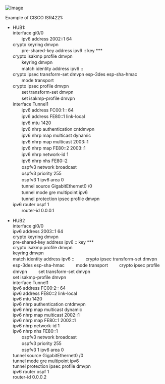 ![Image](https://github.com/silence-kai/IPsecVPN/blob/master/DMVPN%20over%20IPv6/dmvpnV6.png)

Example of CISCO ISR4221:  
  
- HUB1:  
interface gi0/0  
　　ipv6 address 2002::1 64  
crypto keyring dmvpn   
　　pre-shared-key address ipv6 :: key ***  
crypto isakmp profile dmvpn  
　　keyring dmvpn   
　　match identity address ipv6 ::  
crypto ipsec transform-set dmvpn esp-3des esp-sha-hmac    
　　mode transport  
crypto ipsec profile dmvpn  
　　set transform-set dmvpn  
　　set isakmp-profile dmvpn  
interface Tunnel1  
　　ipv6 address FC00:1:: 64  
　　ipv6 address FE80::1 link-local   
　　ipv6 mtu 1420  
　　ipv6 nhrp authentication cntdmvpn  
　　ipv6 nhrp map multicast dynamic  
　　ipv6 nhrp map multicast 2003::1  
　　ipv6 nhrp map FE80::2 2003::1  
　　ipv6 nhrp network-id 1  
　　ipv6 nhrp nhs FE80::2  
　　ospfv3 network broadcast  
　　ospfv3 priority 255  
　　ospfv3 1 ipv6 area 0  
　　tunnel source GigabitEthernet0 /0  
　　tunnel mode gre multipoint ipv6  
　　tunnel protection ipsec profile dmvpn  
ipv6 router ospf 1  
　　router-id 0.0.0.1  
  
  
- HUB2  
interface gi0/0  
    ipv6 address 2003::1 64  
crypto keyring dmvpn  
    pre-shared-key address ipv6 :: key ***  
crypto isakmp profile dmvpn  
    keyring dmvpn  
    match identity address ipv6 ::  　　
crypto ipsec transform-set dmvpn esp-3des esp-sha-hmac   　　
    mode transport  　　
crypto ipsec profile dmvpn  　　
    set transform-set dmvpn  
    set isakmp-profile dmvpn  
interface Tunnel1  
    ipv6 address FC00:2:: 64  
    ipv6 address FE80::2 link-local   
    ipv6 mtu 1420  
    ipv6 nhrp authentication cntdmvpn   
    ipv6 nhrp map multicast dynamic  
    ipv6 nhrp map multicast 2002::1  
    ipv6 nhrp map FE80::1 2002::1  
    ipv6 nhrp network-id 1  
    ipv6 nhrp nhs FE80::1  
　　ospfv3 network broadcast    
　　ospfv3 priority 255    
　　ospfv3 1 ipv6 area 0    
    tunnel source GigabitEthernet0 /0  
    tunnel mode gre multipoint ipv6  
    tunnel protection ipsec profile dmvpn  
ipv6 router ospf 1  
    router-id 0.0.0.2  
  
